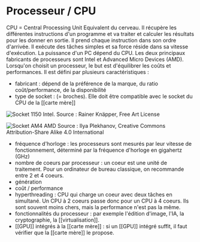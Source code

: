 
# Processeur / CPU
CPU = Central Processing Unit
Equivalent du cerveau. Il récupère les différentes instructions d'un programme et va traiter et calculer les résultats pour les donner en sortie. Il prend chaque instruction dans son ordre d'arrivée.
Il exécute des tâches simples et sa force réside dans sa vitesse d'exécution. La puissance d'un PC dépend du CPU. 
Les deux principaux fabricants de processeurs sont Intel et Advanced Micro Devices (AMD).
Lorsqu'on choisit un processeur, le but est d'équilibrer les coûts et performances. Il est défini par plusieurs caractéristiques : 
- fabricant : dépend de la préférence de la marque, du ratio coût/performance, de la disponibilité
- type de socket : (= broches). Elle doit être compatible avec le socket du CPU de la [[carte mère]]

![Socket 1150 Intel. Source : Rainer Knäpper, Free Art License](https://user.oc-static.com/upload/2021/09/21/16322241629743_AM4%202.jpeg)

![Socket AM4 AMD Source : Ilya Plekhanov, Creative Commons Attribution-Share Alike 4.0 International](https://user.oc-static.com/upload/2021/09/21/16322241242561_AM4.jpeg)

- fréquence d'horloge : les processeurs sont mesurés par leur vitesse de fonctionnement, déterminé par la fréquence d'horloge en gigahertz (GHz)
- nombre de coeurs par processeur : un coeur est une unité de traitement. Pour un ordinateur de bureau classique, on recommande entre 2 et 4 coeurs. 
- génération
- coût / performance
- hyperthreading : CPU qui charge un coeur avec deux tâches en simultané. Un CPU à 2 coeurs passe donc pour un CPU à 4 coeurs. Ils sont souvent moins chers, mais la performance n'est pas la même.
- fonctionnalités du processeur : par exemple l'édition d'image, l'IA, la cryptographie, la [[virtualisation]].
- [[GPU]] intégrés à la [[carte mère]] : si un [[GPU]] intégré suffit, il faut vérifier que la [[carte mère]] le propose. 
